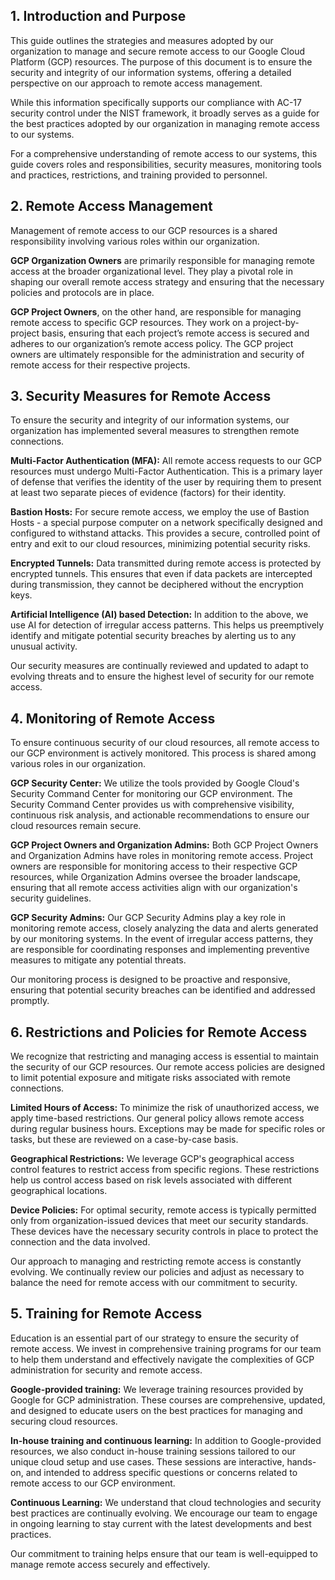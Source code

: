 ## 1. Introduction and Purpose

This guide outlines the strategies and measures adopted by our organization to manage and secure remote access to our Google Cloud Platform (GCP) resources. The purpose of this document is to ensure the security and integrity of our information systems, offering a detailed perspective on our approach to remote access management.

While this information specifically supports our compliance with AC-17 security control under the NIST framework, it broadly serves as a guide for the best practices adopted by our organization in managing remote access to our systems.

For a comprehensive understanding of remote access to our systems, this guide covers roles and responsibilities, security measures, monitoring tools and practices, restrictions, and training provided to personnel.

## 2. Remote Access Management

Management of remote access to our GCP resources is a shared responsibility involving various roles within our organization.

**GCP Organization Owners** are primarily responsible for managing remote access at the broader organizational level. They play a pivotal role in shaping our overall remote access strategy and ensuring that the necessary policies and protocols are in place.

**GCP Project Owners**, on the other hand, are responsible for managing remote access to specific GCP resources. They work on a project-by-project basis, ensuring that each project’s remote access is secured and adheres to our organization’s remote access policy. The GCP project owners are ultimately responsible for the administration and security of remote access for their respective projects.

## 3. Security Measures for Remote Access

To ensure the security and integrity of our information systems, our organization has implemented several measures to strengthen remote connections. 

**Multi-Factor Authentication (MFA):** 
All remote access requests to our GCP resources must undergo Multi-Factor Authentication. This is a primary layer of defense that verifies the identity of the user by requiring them to present at least two separate pieces of evidence (factors) for their identity.

**Bastion Hosts:** 
For secure remote access, we employ the use of Bastion Hosts - a special purpose computer on a network specifically designed and configured to withstand attacks. This provides a secure, controlled point of entry and exit to our cloud resources, minimizing potential security risks.

**Encrypted Tunnels:**
Data transmitted during remote access is protected by encrypted tunnels. This ensures that even if data packets are intercepted during transmission, they cannot be deciphered without the encryption keys.

**Artificial Intelligence (AI) based Detection:**
In addition to the above, we use AI for detection of irregular access patterns. This helps us preemptively identify and mitigate potential security breaches by alerting us to any unusual activity. 

Our security measures are continually reviewed and updated to adapt to evolving threats and to ensure the highest level of security for our remote access.

## 4. Monitoring of Remote Access

To ensure continuous security of our cloud resources, all remote access to our GCP environment is actively monitored. This process is shared among various roles in our organization.

**GCP Security Center:** 
We utilize the tools provided by Google Cloud's Security Command Center for monitoring our GCP environment. The Security Command Center provides us with comprehensive visibility, continuous risk analysis, and actionable recommendations to ensure our cloud resources remain secure.

**GCP Project Owners and Organization Admins:** 
Both GCP Project Owners and Organization Admins have roles in monitoring remote access. Project owners are responsible for monitoring access to their respective GCP resources, while Organization Admins oversee the broader landscape, ensuring that all remote access activities align with our organization's security guidelines.

**GCP Security Admins:** 
Our GCP Security Admins play a key role in monitoring remote access, closely analyzing the data and alerts generated by our monitoring systems. In the event of irregular access patterns, they are responsible for coordinating responses and implementing preventive measures to mitigate any potential threats.

Our monitoring process is designed to be proactive and responsive, ensuring that potential security breaches can be identified and addressed promptly.

## 6. Restrictions and Policies for Remote Access

We recognize that restricting and managing access is essential to maintain the security of our GCP resources. Our remote access policies are designed to limit potential exposure and mitigate risks associated with remote connections.

**Limited Hours of Access:**
To minimize the risk of unauthorized access, we apply time-based restrictions. Our general policy allows remote access during regular business hours. Exceptions may be made for specific roles or tasks, but these are reviewed on a case-by-case basis.

**Geographical Restrictions:**
We leverage GCP's geographical access control features to restrict access from specific regions. These restrictions help us control access based on risk levels associated with different geographical locations.

**Device Policies:**
For optimal security, remote access is typically permitted only from organization-issued devices that meet our security standards. These devices have the necessary security controls in place to protect the connection and the data involved.

Our approach to managing and restricting remote access is constantly evolving. We continually review our policies and adjust as necessary to balance the need for remote access with our commitment to security.



## 5. Training for Remote Access

Education is an essential part of our strategy to ensure the security of remote access. We invest in comprehensive training programs for our team to help them understand and effectively navigate the complexities of GCP administration for security and remote access.

**Google-provided training:**
We leverage training resources provided by Google for GCP administration. These courses are comprehensive, updated, and designed to educate users on the best practices for managing and securing cloud resources.

**In-house training and continuous learning:**
In addition to Google-provided resources, we also conduct in-house training sessions tailored to our unique cloud setup and use cases. These sessions are interactive, hands-on, and intended to address specific questions or concerns related to remote access to our GCP environment.

**Continuous Learning:**
We understand that cloud technologies and security best practices are continually evolving. We encourage our team to engage in ongoing learning to stay current with the latest developments and best practices.

Our commitment to training helps ensure that our team is well-equipped to manage remote access securely and effectively.



